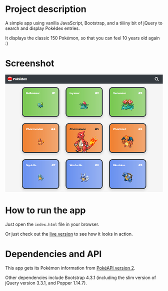 # Project description

A simple app using vanilla JavaScript, Bootstrap, and a tiiiiny bit of jQuery to search and display Pokédex entries.

It displays the classic 150 Pokémon, so that you can feel 10 years old again :)

# Screenshot

![A screenshot while hovering over Charmeleon](./img/screenshot-focus-charmeleon.png)
# How to run the app

Just open the `index.html` file in your browser.

Or just check out the [live version](https://jamkerr.github.io/pokedex-js-app/) to see how it looks in action.

# Dependencies and API

This app gets its Pokémon information from [PokéAPI version 2](https://pokeapi.co/docs/v2).

Other dependencies include Bootstrap 4.3.1 (including the slim version of jQuery version 3.3.1, and Popper 1.14.7).

